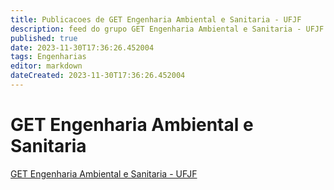 ```yaml
---
title: Publicacoes de GET Engenharia Ambiental e Sanitaria - UFJF
description: feed do grupo GET Engenharia Ambiental e Sanitaria - UFJF
published: true
date: 2023-11-30T17:36:26.452004
tags: Engenharias
editor: markdown
dateCreated: 2023-11-30T17:36:26.452004
---
```


# GET Engenharia Ambiental e Sanitaria
[GET Engenharia Ambiental e Sanitaria - UFJF](/grupo/4GETEngenhariaAmbientaleSanitariaUFJF.md)
